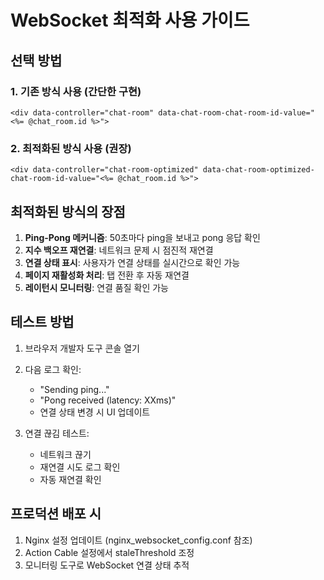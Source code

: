 # WebSocket 최적화 사용 가이드

## 선택 방법

### 1. 기존 방식 사용 (간단한 구현)
```erb
<div data-controller="chat-room" data-chat-room-chat-room-id-value="<%= @chat_room.id %>">
```

### 2. 최적화된 방식 사용 (권장)
```erb
<div data-controller="chat-room-optimized" data-chat-room-optimized-chat-room-id-value="<%= @chat_room.id %>">
```

## 최적화된 방식의 장점

1. **Ping-Pong 메커니즘**: 50초마다 ping을 보내고 pong 응답 확인
2. **지수 백오프 재연결**: 네트워크 문제 시 점진적 재연결
3. **연결 상태 표시**: 사용자가 연결 상태를 실시간으로 확인 가능
4. **페이지 재활성화 처리**: 탭 전환 후 자동 재연결
5. **레이턴시 모니터링**: 연결 품질 확인 가능

## 테스트 방법

1. 브라우저 개발자 도구 콘솔 열기
2. 다음 로그 확인:
   - "Sending ping..."
   - "Pong received (latency: XXms)"
   - 연결 상태 변경 시 UI 업데이트

3. 연결 끊김 테스트:
   - 네트워크 끊기
   - 재연결 시도 로그 확인
   - 자동 재연결 확인

## 프로덕션 배포 시

1. Nginx 설정 업데이트 (nginx_websocket_config.conf 참조)
2. Action Cable 설정에서 staleThreshold 조정
3. 모니터링 도구로 WebSocket 연결 상태 추적